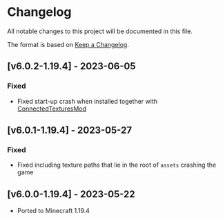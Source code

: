# Changelog
All notable changes to this project will be documented in this file.

The format is based on [Keep a Changelog].

## [v6.0.2-1.19.4] - 2023-06-05
### Fixed
- Fixed start-up crash when installed together with [ConnectedTexturesMod](https://www.curseforge.com/minecraft/mc-mods/ctm)

## [v6.0.1-1.19.4] - 2023-05-27
### Fixed
- Fixed including texture paths that lie in the root of `assets` crashing the game

## [v6.0.0-1.19.4] - 2023-05-22
- Ported to Minecraft 1.19.4

[Keep a Changelog]: https://keepachangelog.com/en/1.0.0/
